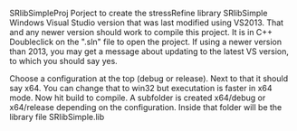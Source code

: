 SRlibSimpleProj
Porject to create the stressRefine library SRlibSimple
Windows Visual Studio version that was last modified using VS2013.
That and any newer version should work to compile this project.
It is in C++
Doubleclick on the ".sln" file to open the project.
If using a newer version than 2013, you may get a message about updating to the latest VS version, to which you should say yes.

Choose a configuration at the top (debug or release). Next to that it should say x64.
You can change that to win32 but executation is faster in x64 mode.
Now hit build to compile. A subfolder is created x64/debug or x64/release depending on the configuration.
Inside that folder will be the library file SRlibSimple.lib
